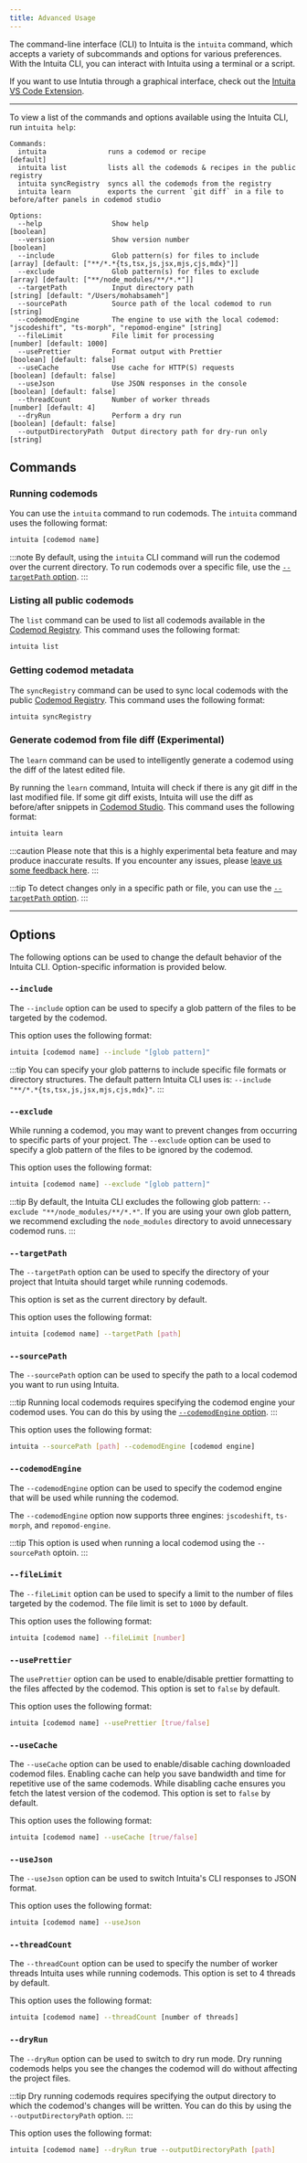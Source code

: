 ```yaml
---
title: Advanced Usage
---
```


The command-line interface (CLI) to Intuita is the `intuita` command, which accepts a variety of subcommands and options for various preferences. With the Intuita CLI, you can interact with Intuita using a terminal or a script.

If you want to use Intutia through a graphical interface, check out the [Intuita VS Code Extension](/docs/vs-code-extension/quickstart).

---

To view a list of the commands and options available using the Intuita CLI, run `intuita help`:

```
Commands:
  intuita               runs a codemod or recipe                       [default]
  intuita list          lists all the codemods & recipes in the public registry
  intuita syncRegistry  syncs all the codemods from the registry
  intuita learn         exports the current `git diff` in a file to before/after panels in codemod studio

Options:
  --help                 Show help                                   [boolean]
  --version              Show version number                         [boolean]
  --include              Glob pattern(s) for files to include        [array] [default: ["**/*.*{ts,tsx,js,jsx,mjs,cjs,mdx}"]]
  --exclude              Glob pattern(s) for files to exclude        [array] [default: ["**/node_modules/**/*.*"]]
  --targetPath           Input directory path                        [string] [default: "/Users/mohabsameh"]
  --sourcePath           Source path of the local codemod to run     [string]
  --codemodEngine        The engine to use with the local codemod: "jscodeshift", "ts-morph", "repomod-engine" [string]
  --fileLimit            File limit for processing                   [number] [default: 1000]
  --usePrettier          Format output with Prettier                 [boolean] [default: false]
  --useCache             Use cache for HTTP(S) requests              [boolean] [default: false]
  --useJson              Use JSON responses in the console           [boolean] [default: false]
  --threadCount          Number of worker threads                    [number] [default: 4]
  --dryRun               Perform a dry run                           [boolean] [default: false]
  --outputDirectoryPath  Output directory path for dry-run only      [string]
  ```

## Commands

### Running codemods

You can use the `intuita` command to run codemods. The `intuita` command uses the following format:

```bash
intuita [codemod name]
```

:::note
By default, using the `intuita` CLI command will run the codemod over the current directory. To run codemods over a specific file, use the [`--targetPath` option](#--targetpath).
:::

### Listing all public codemods

The `list` command can be used to list all codemods available in the [Codemod Registry](https://github.com/intuita-inc/codemod-registry). This command uses the following format:

```bash
intuita list
```

### Getting codemod metadata

The `syncRegistry` command can be used to sync local codemods with the public [Codemod Registry](https://github.com/intuita-inc/codemod-registry). This command uses the following format:

```bash
intuita syncRegistry
```

### Generate codemod from file diff (Experimental)

The `learn` command can be used to intelligently generate a codemod using the diff of the latest edited file.

By running the `learn` command, Intuita will check if there is any git diff in the last modified file. If some git diff exists, Intuita will use the diff as before/after snippets in [Codemod Studio](https://codemod.studio). This command uses the following format:

```bash
intuita learn
```

:::caution
Please note that this is a highly experimental beta feature and may produce inaccurate results. If you encounter any issues, please [leave us some feedback here](https://feedback.intuita.io/feature-requests-and-bugs).
:::

:::tip
To detect changes only in a specific path or file, you can use the [`--targetPath` option](#--targetpath).
:::

---

## Options

The following options can be used to change the default behavior of the Intuita CLI. Option-specific information is provided below.

### `--include`

The `--include` option can be used to specify a glob pattern of the files to be targeted by the codemod.

This option uses the following format:

```bash
intuita [codemod name] --include "[glob pattern]"
```

:::tip
You can specify your glob patterns to include specific file formats or directory structures. The default pattern Intuita CLI uses is: `--include "**/*.*{ts,tsx,js,jsx,mjs,cjs,mdx}"`.
:::

### `--exclude`

While running a codemod, you may want to prevent changes from occurring to specific parts of your project. The `--exclude` option can be used to specify a glob pattern of the files to be ignored by the codemod.

This option uses the following format:

```bash
intuita [codemod name] --exclude "[glob pattern]"
```

:::tip
By default, the Intuita CLI excludes the following glob pattern: `--exclude "**/node_modules/**/*.*"`. If you are using your own glob pattern, we recommend excluding the `node_modules` directory to avoid unnecessary codemod runs.
:::

### `--targetPath`

The `--targetPath` option can be used to specify the directory of your project that Intuita should target while running codemods.

This option is set as the current directory by default.

This option uses the following format:

```bash
intuita [codemod name] --targetPath [path]
```

### `--sourcePath`

The `--sourcePath` option can be used to specify the path to a local codemod you want to run using Intuita.

:::tip
Running local codemods requires specifying the codemod engine your codemod uses. You can do this by using the [`--codemodEngine` option](#--codemodengine).
:::

This option uses the following format:

```bash
intuita --sourcePath [path] --codemodEngine [codemod engine]
```

### `--codemodEngine`

The `--codemodEngine` option can be used to specify the codemod engine that will be used while running the codemod.

The `--codemodEngine` option now supports three engines: `jscodeshift`, `ts-morph`, and `repomod-engine`.

:::tip
This option is used when running a local codemod using the `--sourcePath` optoin.
:::

### `--fileLimit`

The `--fileLimit` option can be used to specify a limit to the number of files targeted by the codemod. The file limit is set to `1000` by default.

This option uses the following format:

```bash
intuita [codemod name] --fileLimit [number]
```

### `--usePrettier`

The `usePrettier` option can be used to enable/disable prettier formatting to the files affected by the codemod. This option is set to `false` by default.

This option uses the following format:

```bash
intuita [codemod name] --usePrettier [true/false]
```

### `--useCache`

The `--useCache` option can be used to enable/disable caching downloaded codemod files. Enabling cache can help you save bandwidth and time for repetitive use of the same codemods. While disabling cache ensures you fetch the latest version of the codemod. This option is set to `false` by default.

This option uses the following format:

```bash
intuita [codemod name] --useCache [true/false]
```

### `--useJson`

The `--useJson` option can be used to switch Intuita's CLI responses to JSON format.

This option uses the following format:

```bash
intuita [codemod name] --useJson
```

### `--threadCount`

The `--threadCount` option can be used to specify the number of worker threads Intuita uses while running codemods. This option is set to 4 threads by default.

This option uses the following format:

```bash
intuita [codemod name] --threadCount [number of threads]
```

### `--dryRun`

The `--dryRun` option can be used to switch to dry run mode. Dry running codemods helps you see the changes the codemod will do without affecting the project files.

:::tip
Dry running codemods requires specifying the output directory to which the codemod's changes will be written. You can do this by using the `--outputDirectoryPath` option.
:::

This option uses the following format:

```bash
intuita [codemod name] --dryRun true --outputDirectoryPath [path]
```
